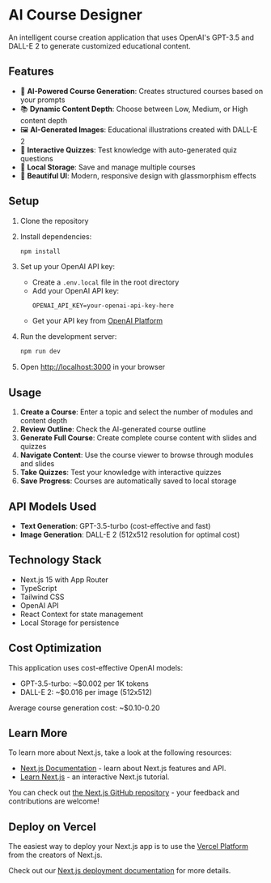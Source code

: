 # AI Course Designer

An intelligent course creation application that uses OpenAI's GPT-3.5 and DALL-E 2 to generate customized educational content.

## Features

- 🎯 **AI-Powered Course Generation**: Creates structured courses based on your prompts
- 📚 **Dynamic Content Depth**: Choose between Low, Medium, or High content depth
- 🖼️ **AI-Generated Images**: Educational illustrations created with DALL-E 2
- 📝 **Interactive Quizzes**: Test knowledge with auto-generated quiz questions
- 💾 **Local Storage**: Save and manage multiple courses
- 🎨 **Beautiful UI**: Modern, responsive design with glassmorphism effects

## Setup

1. Clone the repository
2. Install dependencies:
   ```bash
   npm install
   ```

3. Set up your OpenAI API key:
   - Create a `.env.local` file in the root directory
   - Add your OpenAI API key:
     ```
     OPENAI_API_KEY=your-openai-api-key-here
     ```
   - Get your API key from [OpenAI Platform](https://platform.openai.com/api-keys)

4. Run the development server:
   ```bash
   npm run dev
   ```

5. Open [http://localhost:3000](http://localhost:3000) in your browser

## Usage

1. **Create a Course**: Enter a topic and select the number of modules and content depth
2. **Review Outline**: Check the AI-generated course outline
3. **Generate Full Course**: Create complete course content with slides and quizzes
4. **Navigate Content**: Use the course viewer to browse through modules and slides
5. **Take Quizzes**: Test your knowledge with interactive quizzes
6. **Save Progress**: Courses are automatically saved to local storage

## API Models Used

- **Text Generation**: GPT-3.5-turbo (cost-effective and fast)
- **Image Generation**: DALL-E 2 (512x512 resolution for optimal cost)

## Technology Stack

- Next.js 15 with App Router
- TypeScript
- Tailwind CSS
- OpenAI API
- React Context for state management
- Local Storage for persistence

## Cost Optimization

This application uses cost-effective OpenAI models:
- GPT-3.5-turbo: ~$0.002 per 1K tokens
- DALL-E 2: ~$0.016 per image (512x512)

Average course generation cost: ~$0.10-0.20

## Learn More

To learn more about Next.js, take a look at the following resources:

- [Next.js Documentation](https://nextjs.org/docs) - learn about Next.js features and API.
- [Learn Next.js](https://nextjs.org/learn) - an interactive Next.js tutorial.

You can check out [the Next.js GitHub repository](https://github.com/vercel/next.js) - your feedback and contributions are welcome!

## Deploy on Vercel

The easiest way to deploy your Next.js app is to use the [Vercel Platform](https://vercel.com/new?utm_medium=default-template&filter=next.js&utm_source=create-next-app&utm_campaign=create-next-app-readme) from the creators of Next.js.

Check out our [Next.js deployment documentation](https://nextjs.org/docs/app/building-your-application/deploying) for more details.
